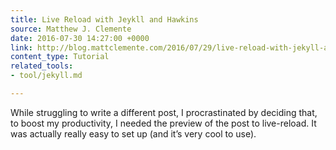 ```yaml
---
title: Live Reload with Jeykll and Hawkins
source: Matthew J. Clemente
date: 2016-07-30 14:27:00 +0000
link: http://blog.mattclemente.com/2016/07/29/live-reload-with-jekyll-and-hawkins.html
content_type: Tutorial
related_tools:
- tool/jekyll.md

---
```

While struggling to write a different post, I procrastinated by deciding that, to boost my productivity, I needed the preview of the post to live-reload. It was actually really easy to set up (and it’s very cool to use).
